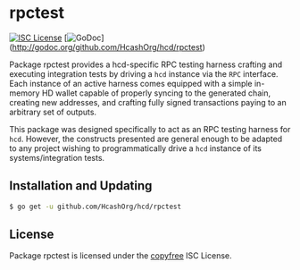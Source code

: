 rpctest
=======

[![ISC License](http://img.shields.io/badge/license-ISC-blue.svg)](http://copyfree.org)
[![GoDoc](https://img.shields.io/badge/godoc-reference-blue.svg)]
(http://godoc.org/github.com/HcashOrg/hcd/rpctest)

Package rpctest provides a hcd-specific RPC testing harness crafting and
executing integration tests by driving a `hcd` instance via the `RPC`
interface. Each instance of an active harness comes equipped with a simple
in-memory HD wallet capable of properly syncing to the generated chain,
creating new addresses, and crafting fully signed transactions paying to an
arbitrary set of outputs. 

This package was designed specifically to act as an RPC testing harness for
`hcd`. However, the constructs presented are general enough to be adapted to
any project wishing to programmatically drive a `hcd` instance of its
systems/integration tests. 

## Installation and Updating

```bash
$ go get -u github.com/HcashOrg/hcd/rpctest
```

## License


Package rpctest is licensed under the [copyfree](http://copyfree.org) ISC
License.

